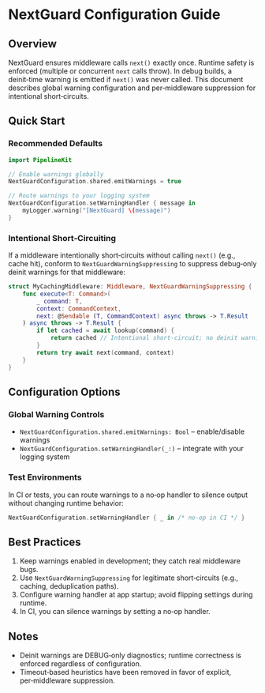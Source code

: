 # NextGuard Configuration Guide

## Overview

NextGuard ensures middleware calls `next()` exactly once. Runtime safety is enforced (multiple or concurrent `next` calls throw). In debug builds, a deinit‑time warning is emitted if `next()` was never called. This document describes global warning configuration and per‑middleware suppression for intentional short‑circuits.

## Quick Start

### Recommended Defaults

```swift
import PipelineKit

// Enable warnings globally
NextGuardConfiguration.shared.emitWarnings = true

// Route warnings to your logging system
NextGuardConfiguration.setWarningHandler { message in
    myLogger.warning("[NextGuard] \(message)")
}
```

### Intentional Short‑Circuiting

If a middleware intentionally short‑circuits without calling `next()` (e.g., cache hit), conform to `NextGuardWarningSuppressing` to suppress debug‑only deinit warnings for that middleware:

```swift
struct MyCachingMiddleware: Middleware, NextGuardWarningSuppressing {
    func execute<T: Command>(
        _ command: T,
        context: CommandContext,
        next: @Sendable (T, CommandContext) async throws -> T.Result
    ) async throws -> T.Result {
        if let cached = await lookup(command) {
            return cached // Intentional short‑circuit; no deinit warning in DEBUG
        }
        return try await next(command, context)
    }
}
```

## Configuration Options

### Global Warning Controls

- `NextGuardConfiguration.shared.emitWarnings: Bool` – enable/disable warnings
- `NextGuardConfiguration.setWarningHandler(_:)` – integrate with your logging system

### Test Environments

In CI or tests, you can route warnings to a no‑op handler to silence output without changing runtime behavior:

```swift
NextGuardConfiguration.setWarningHandler { _ in /* no‑op in CI */ }
```

## Best Practices

1. Keep warnings enabled in development; they catch real middleware bugs.
2. Use `NextGuardWarningSuppressing` for legitimate short‑circuits (e.g., caching, deduplication paths).
3. Configure warning handler at app startup; avoid flipping settings during runtime.
4. In CI, you can silence warnings by setting a no‑op handler.

## Notes

- Deinit warnings are DEBUG‑only diagnostics; runtime correctness is enforced regardless of configuration.
- Timeout‑based heuristics have been removed in favor of explicit, per‑middleware suppression.
